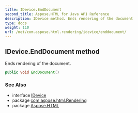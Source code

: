 ```yaml
---
title: IDevice.EndDocument
second_title: Aspose.HTML for Java API Reference
description: IDevice method. Ends rendering of the document
type: docs
weight: 110
url: /net/com.aspose.html.rendering/idevice/enddocument/
---
```

## IDevice.EndDocument method

Ends rendering of the document.

```java
public void EndDocument()
```

### See Also

* interface [IDevice](../)
* package [com.aspose.html.Rendering](../../idevice/)
* package [Aspose.HTML](../../../)
